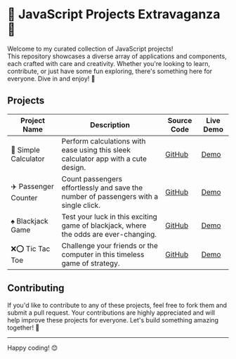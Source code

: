 # 🚀 JavaScript Projects Extravaganza 🎉

Welcome to my curated collection of JavaScript projects!<br>
This repository showcases a diverse array of applications and components, each crafted with care and creativity. Whether you're looking to learn, contribute, or just have some fun exploring, there's something here for everyone. Dive in and enjoy! 🌟

## Projects

| Project Name            | Description                                                                                  | Source Code  | Live Demo  |
|-------------------------|----------------------------------------------------------------------------------------------|--------------|------------|
| 🧮 Simple Calculator    | Perform calculations with ease using this sleek calculator app with a cute design.           | [GitHub](https://github.com/Yumna0019/Calculator)  | [Demo](https://calculator-x-js.netlify.app/)  |
| ✈️ Passenger Counter     | Count passengers effortlessly and save the number of passengers with a single click.        | [GitHub](https://github.com/Yumna0019/Passenger-Counter-App)  | [Demo](https://passenger-counter-app-x-js.netlify.app/)  |
| ♠️ Blackjack Game        | Test your luck in this exciting game of blackjack, where the odds are ever-changing.         | [GitHub](https://github.com/Yumna0019/Blackjack-Game)  | [Demo](https://blackjack-game-x-js.netlify.app/)  |
| ❌⭕ Tic Tac Toe          | Challenge your friends or the computer in this timeless game of strategy.                    | [GitHub](https://github.com/Yumna0019/Tic-Tac-Toe-Game)  | [Demo](https://tic-tac-toe-game-x-js.netlify.app/)  |

## Contributing

If you'd like to contribute to any of these projects, feel free to fork them and submit a pull request. Your contributions are highly appreciated and will help improve these projects for everyone. Let's build something amazing together! 🚀

---

Happy coding! 😊
